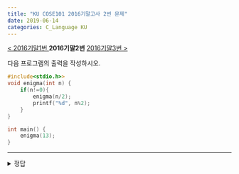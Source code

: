 ```yaml
---
title: "KU COSE101 2016기말고사 2번 문제"
date: 2019-06-14
categories: C_Language KU
---
```


[< 2016기말1번 ](https://detegice.github.io/COSE101-2016Final-Pro1)
 **2016기말2번** 
[ 2016기말3번 >](https://detegice.github.io/COSE101-2016Final-Pro3)

다음 프로그램의 출력을 작성하시오.

~~~c
#include<stdio.h>>
void enigma(int n) {
	if(n!=0){
		enigma(n/2);
		printf("%d", n%2);
	}
}

int main() {
	enigma(13);
}
~~~

***

<details><summary>정답</summary>

{% highlight text %}

1101

2진수를 출력하는 함수이다.

{% endhighlight %}

</details>
